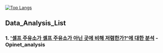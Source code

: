 
[![Top Langs](https://github-readme-stats.vercel.app/api/top-langs/?username=woen3150&langs_count=8)](https://github.com/woen3150/github-readme-stats)
## Data_Analysis_List

### 1. ['셀프 주유소가 셀프 주유소가 아닌 곳에 비해 저렴한가?'에 대한 분석](opinet_analysis/opinet-analysis.ipynb) - Opinet_analysis
